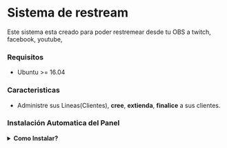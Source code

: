# Sistema de restream

Este sistema esta creado para poder restremear desde tu OBS a twitch, facebook, youtube, 

### Requisitos
* Ubuntu >= 16.04 

### Caracteristicas
* Administre sus Lineas(Clientes), **cree**, **extienda**, **finalice** a sus clientes. 
### Instalación Automatica del Panel

<details><summary><b>Como Instalar?</b></summary>

1. Copie y pege en la consola

    ```sh
    apt-get install libpcre3 libpcre3-dev make gcc libssl-dev libnginx-mod-rtmp
    cd ~
    wget http://nginx.org/download/nginx-1.12.2.tar.gz
    wget https://github.com/arut/nginx-rtmp-module/archive/master.tar.gz
    tar -xzvf nginx-1.12.2.tar.gz
    tar -xzvf master.tar.gz
    rm nginx-1.12.2.tar.gz
    rm master.tar.gz
    cd nginx-1.12.2
    ./configure --with-http_ssl_module --without-http_gzip_module --add-module=../nginx-rtmp-module-master --with-http_secure_link_module
    make && make install
    cd /usr/local/nginx
    ls
    wget https://raw.githubusercontent.com/JasonGiedymin/nginx-init-ubuntu/master/nginx -O /etc/init.d/nginx
    chmod +x /etc/init.d/nginx
    update-rc.d nginx defaults 
    apt-get install software-properties-common 
    apt-get install ffmpeg
    sudo apt-add-repository ppa:jon-severinsson/ffmpeg
    apt-get update
    apt-get install curl
    wget https://raw.githubusercontent.com/AriieelEsteban/restream/master/nginx.conf -O /usr/local/nginx/conf/nginx.conf
    chown -R www-data:www-data /usr/local/nginx/html
    sudo apt-get install stunnel4 -y
    wget https://raw.githubusercontent.com/AriieelEsteban/restream/master/stunnel.conf -O /etc/stunnel/stunnel.conf
    ```
    
2.  Modificar ENABLE=0 a ENABLE=1
    ```
      sudo nano /etc/default/stunnel4
      sudo systemctl enable stunnel4.service
      sudo systemctl restart stunnel4.service
    ```
3. Modificar las KEY de Twitch, etc, quitar el # en los push que ahi en la aplicación de /live
    ``` 
      nano /usr/local/nginx/conf/nginx.conf
    ```
